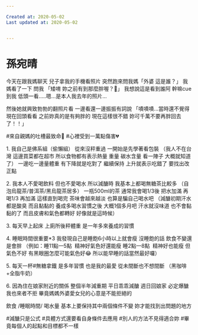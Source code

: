 ```yaml
---

Created at: 2020-05-02
Last updated at: 2020-05-02


---
```


# 孫宛晴


今天在跟我媽聊天
兒子拿我的手機看照片
突然跑來問我媽「外婆 這是誰？」
我媽看了一下 問我
「矮唷 妳之前有到那麼胖喔？😬」
我想說這是看到誰阿 幹嘛cue到我
低頭一看.....嗯...是本人我去年的照片...

然後她就興致勃勃的翻照片看
一邊看還一邊振振有詞說
「嘖嘖嘖...當時還不覺得
現在回頭看看
之前妳真的是有夠胖的
現在這樣很不錯
妳可千萬不要再胖回去了！！」

#來自親媽的吐槽最致命🤕️
#心裡受到一萬點傷害💔

1\. 我自己是佛系組（偷懶組）
從來沒秤重過
一開始是先學著看包裝
（我人不在台灣 這邊買菜都在超市
所以食物都有表示熱量 重量 碳水含量
看一陣子 大概就知道了）
一邊吃一邊量體重
有下降就是吃對了 繼續保持
上升就表示吃錯了 要找出改正點

2\. 我本人不愛喝飲料 但也不愛喝水
所以減醣時 我基本上都喝無糖茶比較多
（自泡烏龍茶/普洱茶/黑烏龍茶居多）
一瓶500ml的茶 通常我會喝1/3後 把水加滿
再喝1/3 再加滿 這樣直到喝完
茶味會越來越淡 也算是騙自己喝水吧
（減醣初期汗水都是酸臭 而且黏黏的
養成多喝水習慣之後 大概1個多月吧
汗水就沒味道 也不會黏黏的了
而且皮膚和氣色都轉好 好像就是這時候）

3\. 每天早上起床 上廁所後秤體重
是一年多來養成的習慣

4\. 睡眠時間很重要\*3
我發現自己是睡飽6小時以上就會瘦
沒睡飽的話 飲食不變還是會胖
（例如：睡11點—5點  精神好氣色好還能瘦
睡2點—8點  精神好也能瘦 但氣色不好
有黑眼圈怎麼可能氣色好😂
所以能早睡的話當然最好囉）

5\. 每天一杯#無糖拿鐵 是多年習慣
也是我的最愛 從未間斷也不想間斷
（黑咖啡+全脂牛奶）

6\. 因為住在娘家附近的關係
整個半年減重期 平日乖乖減醣
週日回娘家 必定爆醣
我也來者不拒
畢竟媽媽外婆愛女兒的心意是不能拒絕的

飲食 /睡眠時間/ 喝水量
基本上要保持其中兩個條件不變
妳才能找到出問題的地方

#減醣只是公式
#具體方式還要看自身條件去應用
#別人的方法不見得適合妳
#畢竟每個人的起點和目標都不一樣


